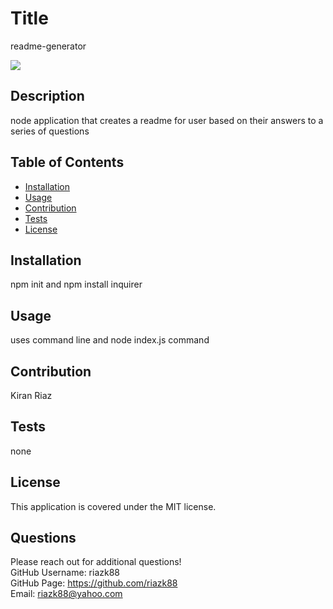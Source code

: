 
# Title
readme-generator

![](https://img.shields.io/static/v1?label=license&message=MIT&color=blue)
    
## Description
node application that creates a readme for user based on their answers to a series of questions

## Table of Contents
* [Installation](#installation)
* [Usage](#usage)
* [Contribution](#contribution)
* [Tests](#tests)
* [License](#license)

## Installation
npm init and npm install inquirer

## Usage
uses command line and node index.js command

## Contribution
Kiran Riaz

## Tests
none

## License
This application is covered under the MIT license.

## Questions
Please reach out for additional questions! <br>
GitHub Username: riazk88<br>
GitHub Page: https://github.com/riazk88<br>
Email: riazk88@yahoo.com<br>
